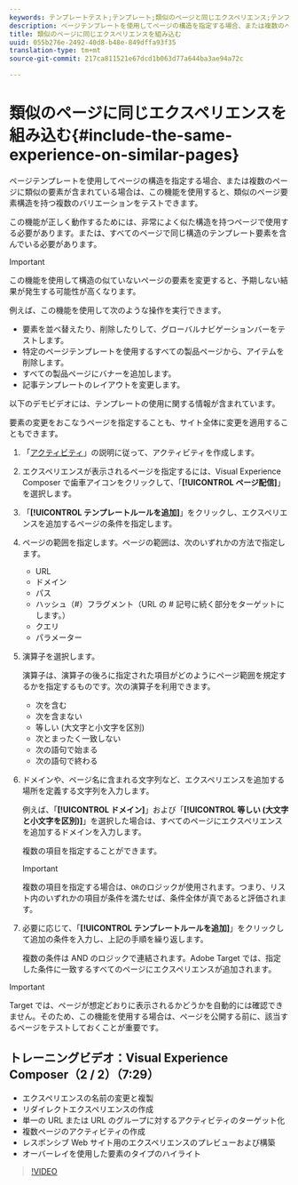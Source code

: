 ```yaml
---
keywords: テンプレートテスト;テンプレート;類似のページと同じエクスペリエンス;テンプレートテスト
description: ページテンプレートを使用してページの構造を指定する場合、または複数のページに類似の要素が含まれている場合は、この機能を使用すると、類似のページ要素構造を持つ複数のバリエーションをテストできます。
title: 類似のページに同じエクスペリエンスを組み込む
uuid: 055b276e-2492-40d8-b48e-849dffa93f35
translation-type: tm+mt
source-git-commit: 217ca811521e67dcd1b063d77a644ba3ae94a72c

---
```



# 類似のページに同じエクスペリエンスを組み込む{#include-the-same-experience-on-similar-pages}

ページテンプレートを使用してページの構造を指定する場合、または複数のページに類似の要素が含まれている場合は、この機能を使用すると、類似のページ要素構造を持つ複数のバリエーションをテストできます。

この機能が正しく動作するためには、非常によく似た構造を持つページで使用する必要があります。または、すべてのページで同じ構造のテンプレート要素を含んでいる必要があります。

>[!IMPORTANT]
>
>この機能を使用して構造の似ていないページの要素を変更すると、予期しない結果が発生する可能性が高くなります。

例えば、この機能を使用して次のような操作を実行できます。

* 要素を並べ替えたり、削除したりして、グローバルナビゲーションバーをテストします。
* 特定のページテンプレートを使用するすべての製品ページから、アイテムを削除します。
* すべての製品ページにバナーを追加します。
* 記事テンプレートのレイアウトを変更します。

以下のデモビデオには、テンプレートの使用に関する情報が含まれています。

要素の変更をおこなうページを指定することも、サイト全体に変更を適用することもできます。

1. 「[アクティビティ](../../c-activities/activities.md#concept_D317A95A1AB54674BA7AB65C7985BA03)」の説明に従って、アクティビティを作成します。
1. エクスペリエンスが表示されるページを指定するには、Visual Experience Composer で歯車アイコンをクリックして、「**[!UICONTROL ページ配信]**」を選択します。
1. 「**[!UICONTROL テンプレートルールを追加]**」をクリックし、エクスペリエンスを追加するページの条件を指定します。

1. ページの範囲を指定します。ページの範囲は、次のいずれかの方法で指定します。

   * URL
   * ドメイン
   * パス
   * ハッシュ（#）フラグメント（URL の # 記号に続く部分をターゲットにします。）
   * クエリ
   * パラメーター

1. 演算子を選択します。

   演算子は、演算子の後ろに指定された項目がどのようにページ範囲を規定するかを指定するものです。次の演算子を利用できます。

   * 次を含む
   * 次を含まない
   * 等しい (大文字と小文字を区別)
   * 次とまったく一致しない
   * 次の語句で始まる
   * 次の語句で終わる

1. ドメインや、ページ名に含まれる文字列など、エクスペリエンスを追加する場所を定義する文字列を入力します。

   例えば、「**[!UICONTROL ドメイン]**」および「**[!UICONTROL 等しい (大文字と小文字を区別)]**」を選択した場合は、すべてのページにエクスペリエンスを追加するドメインを入力します。

   複数の項目を指定することができます。

   >[!IMPORTANT]
   >
   >複数の項目を指定する場合は、`OR`のロジックが使用されます。つまり、リスト内のいずれかの項目が条件を満たせば、条件全体が真であると評価されます。

1. 必要に応じて、「**[!UICONTROL テンプレートルールを追加]**」をクリックして追加の条件を入力し、上記の手順を繰り返します。

   複数の条件は AND のロジックで連結されます。Adobe Target では、指定した条件に一致するすべてのページにエクスペリエンスが追加されます。

>[!IMPORTANT]
>
> Target では、ページが想定どおりに表示されるかどうかを自動的には確認できません。そのため、この機能を使用する場合は、ページを公開する前に、該当するページをテストしておくことが重要です。

## トレーニングビデオ：Visual Experience Composer（2 / 2）（7:29）

* エクスペリエンスの名前の変更と複製
* リダイレクトエクスペリエンスの作成
* 単一の URL または URL のグループに対するアクティビティのターゲット化
* 複数ページのアクティビティの作成
* レスポンシブ Web サイト用のエクスペリエンスのプレビューおよび構築
* オーバーレイを使用した要素のタイプのハイライト

>[!VIDEO](https://video.tv.adobe.com/v/17401?captions=jpn)